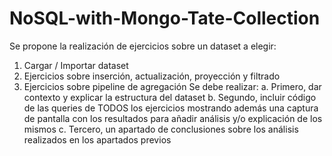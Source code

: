 # NoSQL-with-Mongo-Tate-Collection

Se propone la realización de ejercicios sobre un dataset a elegir:
  1. Cargar / Importar dataset
  2. Ejercicios sobre inserción, actualización, proyección y filtrado
  3. Ejercicios sobre pipeline de agregación
Se debe realizar:
a. Primero, dar contexto y explicar la estructura del dataset
b. Segundo, incluir código de las queries de TODOS los ejercicios mostrando además una captura de pantalla con los resultados para añadir análisis y/o explicación de los mismos
c. Tercero, un apartado de conclusiones sobre los análisis realizados en los apartados previos
